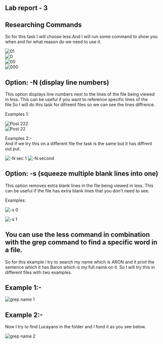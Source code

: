 ## Lab report - 3  
## Researching Commands  
So for this task I will choose less.And I will run some command to show you when and for what reason do we need to use it.  

![01](https://user-images.githubusercontent.com/122565144/221750134-7fe506a3-605b-4039-bd3b-da6e95506b10.jpg)  
![0](https://user-images.githubusercontent.com/122565144/221750257-d6dac5fb-0bff-4931-8606-c5cebb4e3c25.jpg)  
![00](https://user-images.githubusercontent.com/122565144/221750286-61c3035c-7122-4964-883c-0f325e7b5e3e.jpg)  
![000](https://user-images.githubusercontent.com/122565144/221750312-3b7743ad-5458-4db3-9c86-1bd1b192234e.jpg)  

## Option: -N (display line numbers)  
This option displays line numbers next to the lines of the file being viewed in less. This can be useful if you want to reference specific lines of the file.So I will do this task for difreent files so we can see the lines diffrence.  


Examples 1:  

![Post 222](https://user-images.githubusercontent.com/122565144/221747559-785ce49b-b1a0-4879-979d-01e0ac6c516b.jpg)  
![Post 22](https://user-images.githubusercontent.com/122565144/221747613-43841e10-1413-4aa3-af45-7ae8ee501bdf.jpg)  

Examples 2:-  
And if we try this on a different file the task is the same but it has diffrent out put.  

![-N sec 1](https://user-images.githubusercontent.com/122565144/221751572-f0bae34d-361d-48f3-aeee-72b584613f15.jpg) 
![-N second](https://user-images.githubusercontent.com/122565144/221751526-069e8cd3-6e50-4472-9021-d0cb0dd2236a.jpg)  


## Option: -s (squeeze multiple blank lines into one)  
This option removes extra blank lines in the file being viewed in less. This can be useful if the file has extra blank lines that you don't need to see.  

Examples:  

![-s 0](https://user-images.githubusercontent.com/122565144/221748694-cfdeeb6e-cce2-43eb-b9eb-3a717e043443.jpg)  

![-s 1](https://user-images.githubusercontent.com/122565144/221748819-bb3b75bb-4a83-43b0-90a5-264736f3c0f1.jpg)  

## You can use the less command in combination with the grep command to find a specific word in a file.  
So for this example i try to search my name which is ARON and it print the sentence which it has Baron which is my full name on it. So I will try this in different files with two examples.  
## Example 1:-  

![grep name 1](https://user-images.githubusercontent.com/122565144/221754037-a3888413-5adc-41d7-9a90-8d7a4c0a423f.jpg) 

## Example 2:-  
Now I try to find Lucayans in the folder and I fond it as you see below.  


![grep name 2](https://user-images.githubusercontent.com/122565144/221754094-09134f29-2aa6-47e3-b07f-17e0a7d98f27.jpg)  







